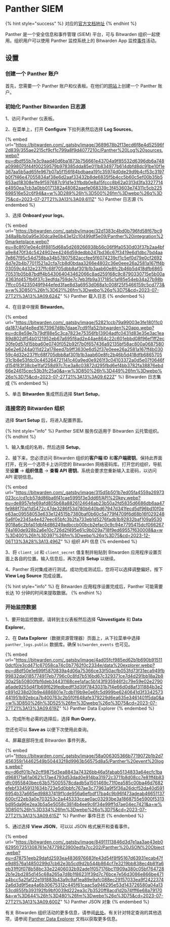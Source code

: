 # Panther SIEM

{% hint style="success" %}
对应的[官方文档地址](https://bitwarden.com/help/panther-siem/)
{% endhint %}

Panther 是一个安全信息和事件管理 (SIEM) 平台，可与 Bitwarden 组织一起使用。组织用户可以使用 Panther 监控系统上的 Bitwarden App 监控[事件](event-logs.md)活动。

## 设置 <a href="#setup" id="setup"></a>

### 创建一个 Panther 账户 <a href="#create-a-panther-account" id="create-a-panther-account"></a>

首先，您需要一个 Panther 账户和仪表板。在他们的[网站](https://panther.com/)上创建一个 Panther 账户。

### 初始化 Panther Bitwarden 日志源 <a href="#initialize-panther-bitwarden-log-source" id="initialize-panther-bitwarden-log-source"></a>

1、访问 Panther 仪表板。

2、在菜单上，打开 **Configure** 下拉列表然后选择 **Log Sources**。

{% embed url="https://bitwarden.com/_gatsby/image/3689678b2f13ecd6f8e4d52596f2d839/355ae2215cf9cf1c799a8f9d4077210c/Panther%20Log%20sources.webp?eu=dbdf55b7e3c9aad40d6ba1873b756661e43704a9f85532d6396db6a748a0998075f44f00259579b978385dda85e011b834977b614dbfd8dc91be10f1e367aa5b5ad65fe967b07a5f156f84bdbaea191c35974d0de29d9b4cf53c3197b0f7f46e47055834af38e6d2aaf33432b8de6835f5b4cc5b60c5ef00b35b5653ad18308e1fe9f597687c91d1e31fbdb0e8a15fccc8b62a0313d3fa3327714e4950ea7cb3a0bb0171382a48082aaefe068339c3f453603e74311c5cb225698516e52c6f94&a=w%3D289%26h%3D500%26fm%3Dwebp%26q%3D75&cd=2023-07-27T21%3A13%3A09.611Z" %}
Panther 日志源
{% endembed %}

3、选择 **Onboard your logs**。

{% embed url="https://bitwarden.com/_gatsby/image/32d1383c4bd0b796fd58f67bc9348a8b/b0a95e30dca9e0b43e12c10499df5e09/Panther%20integration%20marketplace.webp?eu=8c8f01e0e4c8f8815d68a5d269266938b56c06f9fa0530d03f37b2aa4bfa9e8470f34c5424902ee4246d59dedbb247bd36c67f3419e6d1dbc7bd4aa7e867f95c54d758ba34b57807582accfee5f6074239cf1c5ef0d79e0cf26924d7e2b4b77011521a2cfa7cb8d0bdaa3266e4802c36e0eee26a2581a167ff4b03059c4d32e237ffc68f705dbb8af301b1b3aab60e8fc2b46b5d418dfb686570531b05b87bdff4b543064043462066c8ad259168c9c8790330715e5b00a4363fd457fb6f37c3edfda759de7c7eb3fb9a317185c1af85e54eb34a27b98b7ffcc054235049f944efed3fae8d3a6953d068a1c008f25f5466159c5cd773&a=w%3D850%26h%3D621%26fm%3Dwebp%26q%3D75&cd=2023-07-27T21%3A13%3A09.624Z" %}
Panther 载入日志
{% endembed %}

4、在目录中搜索 **Bitwarden**。

{% embed url="https://bitwarden.com/_gatsby/image/52821ccb79a99003e3fe18011c0da187/4af4e8ed1673967d8b7daae7cd91fa52/bitwarden%20app.webp?eu=dc8e59e7b79df88e5c3ca7823e75356fb13904adfc0431d83e35e3ac1ea89d802df54b0121952eb67a695f8ad2e44ae864c22c601ebbd08f96ef1ff2ec30fe0d57d15bba60e0740f052b92f7b0f657436a92135bf58ac800a0687580b6e2e6244a011d22a178eed7b9ff3630e6d52f37e0eee26a2581a167ff4b03059c4d32e237ffc68f705dbb8af301b1b3aab60e8fc2b46b5d418dfb686570531c1b8e53fdc0c445264721141c40a9ed0e9261f3c04103372a0d5e07f0646fd154f83f38cbe1faf258d97c7ce3a8c03872d295fbd6ef4bb3782fa38876ebd66e24615cec53b3fc25a0&a=w%3D850%26h%3D449%26fm%3Dwebp%26q%3D75&cd=2023-07-27T21%3A13%3A09.622Z" %}
Bitwarden 日志集成
{% endembed %}

5、单击 **Bitwarden** 集成然后选择 **Start Setup**。

### 连接您的 Bitwarden 组织 <a href="#connect-your-bitwarden-organization" id="connect-your-bitwarden-organization"></a>

选择 **Start Setup** 后，将进入配置界面。

{% hint style="info" %}
Panther SIEM 服务仅适用于 Bitwarden 云托管组织。
{% endhint %}

1、输入集成的名称，然后选择 **Setup**。

2、接下来，您必须访问 Bitwarden 组织的**客户端 ID** 和**客户端密钥**。保持此界面打开，在另一个选项卡上访问您的 Bitwarden 网络密码库。打开您的组织，导航至**设置** → **组织信息** → **查看 API 密钥**。系统会要求您重新输入主密码，以访问 API 密钥信息。

{% embed url="https://bitwarden.com/_gatsby/image/315d5b501b7ed05fa4559a26973023cc/cd1cb57dd86ba6f41cae5995f3e3dd6f/API%20key.webp?eu=de8957efe69afd805b68a8826124646ab23b50a2fd5835d6686db6aa47fe988f70a11d5472c47de3286f53d780b640bd67947d341fecd5df96bd10f0ee63ac09558053e633e124515b7380baf0b60c5a779f4709f6d68b16f0292485a6f0e2345a4e427eec65bfc3b2fa733eb1d5276fadb1b92832baf109a95309018a6c2bfa01dbf4d86249adbccb00bcb2efac0c9c94e7795415dcf06626774a160de928b2a6e10c726d2f495e61c9b029a718f9ed69557f630008&a=w%3D400%26h%3D397%26fm%3Dwebp%26q%3D75&cd=2023-12-06T13%3A28%3A13.496Z" %}
组织 API 信息
{% endembed %}

3、将 `client_id` 和 `client_secret` 值复制并粘贴到 Bitwarden 应用程序设置页面上各自的位置。输入信息后，再次选择 **Setup** 以继续。

4、Panther 将对集成进行测试。成功完成测试后，您将可以选择调整偏好。按下 **View Log Source** 完成设置。

{% hint style="info" %}
在 Bitwarden 应用程序设置完成后，Panther 可能需要长达 10 分钟的时间来提取数据。
{% endhint %}

### 开始监控数据 <a href="#start-monitoring-data" id="start-monitoring-data"></a>

1、要开始监控数据，请转到主仪表板然后选择 **🔍Investigate** 和 **Data Explorer**。

2、在 **Data Explorer**（数据资源管理器）页面上，从下拉菜单中选择 `panther_logs.public` 数据库。确保 `bitwarden_events` 也可见。

{% embed url="https://bitwarden.com/_gatsby/image/4ad05fcf985ed62b1b690b915110dcf0/e3cd471c67058ca74c0b7762f0c2334e/data%20explorer.webp?eu=d8df50e1e699f5870839a4d06a75366ce33f50acfb053fd73f31eca949fb99832da0185774917eb7796c0c8fd7b516bd67c329371ce7d4d291bb18a2b830a25b50800fbf6deb34431168cee1afac5b143f935946f2c79e59e02e2790a6ade9255d4f1b69f629fedbedff3d39f7843031b7f4e66d0d8af311884b3e2c891d238d20b9e4886801e7cdb119b9e0e6fc5d999be6240641d3f3342573441951b92ebca7b400763c2b5f0f648afe379229d6ea635e3461401f5da0&a=w%3D850%26h%3D525%26fm%3Dwebp%26q%3D75&cd=2023-07-27T21%3A13%3A09.619Z" %}
Panther Data Explorer
{% endembed %}

3、完成所有必需的选择后，选择 **Run Query**。

您还也可以 **Save as** 以便下次使用此查询。

4、屏幕底部将生成 Bitwarden 事件列表。

{% embed url="https://bitwarden.com/_gatsby/image/58a006305366b7719072b1b2d7456359/14462549b504432f8d9963b56575d8a5/Panther%20event%20logs.webp?eu=d6df01b7e2cff9875d3ea8843a74326bb46a5fabab5134833a64ecfc1bad968171a61a0621c17ae4793d53dad0e914ba31972c3711b8d08cc7e81ff4b83dfc0955840bec63b575005578cdadb5a1501469c71f0ea585c00ba46d7682efebf33459131634b723e5d0bbfc767ae3c77963a9f5f36a26dcf52da40d5916954b37a665ed98837419f1cde956a6efbdf17ba4c9b96f473adeab46651137600cf22eb3a0e703253c2a445333ccae0ac03293be3a1868755e5900f5313bd95da96e2ea3b5a5e5058c3814b4ee9c6f34e99ff1d7ae04ec7421&a=w%3D850%26h%3D334%26fm%3Dwebp%26q%3D75&cd=2023-07-27T21%3A13%3A09.615Z" %}
Panther  事件日志
{% endembed %}

5、通过选择 **View JSON**，可以以 JSON 格式展开和查看事件。

{% embed url="https://bitwarden.com/_gatsby/image/84911113846d3d7e1aa3ae43eb06295f/7251308761e74779823900edfa7cc202/Panther%20JSON%20Object.webp?eu=d78751eeb29dafd2593ea4836976683fe43d54f8f95167d63931ecab47fe9d8576a14850299d7cb62e3b5cd9d2b544b864cf7e3219bb838ec4b81fa6eb31ff0f078b58bc33e22406032b92ade1f057176bc11909a380c05bf7647282b1e2bd285d145c68a265a7d8b1f86231f39d7c76bce7e56d3086e866be471a4bcc5a2faf22e191883b43a9c9af1ea89e9afc088ec29157033ea9f24223742a6d3d9f5ea4a6b30675312c445f61caac5a946295e53d143726580a04a1353cd855fb393192fb9bf0039d222ea3c7b3520ff8acd1d2b74fff6e68a79170&a=w%3D644%26h%3D480%26fm%3Dwebp%26q%3D75&cd=2023-07-27T21%3A13%3A09.600Z" %}
Panther JSON 对象
{% endembed %}

有关 Bitwarden 组织活动的更多信息，请参阅[此处](event-logs.md#organization-events)。有关针对特定查询的其他选项，请参阅 [Panther Data Explorer](https://docs.panther.com/search/data-explorer) 文档以获取更多信息。

